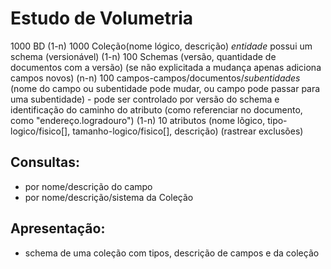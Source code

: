 # Estudo de Volumetria 

1000 BD
(1-n)
1000 Coleção(nome lógico, descrição) *entidade* possui um schema (versionável)
(1-n)
100 Schemas (versão, quantidade de documentos com a versão) (se não explicitada a mudança apenas adiciona campos novos)
(n-n) 
100 campos-campos/documentos/*subentidades* (nome do campo ou subentidade pode mudar, ou campo pode passar para uma subentidade) - pode ser controlado por versão do schema e identificação do caminho do atributo (como referenciar no documento, como "endereço.logradouro")
(1-n)
10 atributos (nome lõgico, tipo-logico/fisico[], tamanho-logico/fisico[], descrição) (rastrear exclusões)


## Consultas:
- por nome/descrição do campo
- por nome/descrição/sistema da Coleção

## Apresentação:
- schema de uma coleção com tipos, descrição de campos e da coleção 
